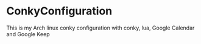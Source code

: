 # ConkyConfiguration
This is my Arch linux conky configuration with conky, lua, Google Calendar and Google Keep
